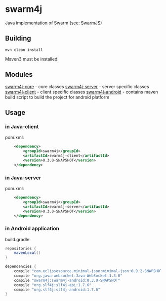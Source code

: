 swarm4j
=======

Java implementation of Swarm (see: [SwarmJS](https://github.com/gritzko/swarm))

## Building

`mvn clean install`

Maven3 must be installed

## Modules

[swarm4j-core](swarm4j-core) - core classes
[swarm4j-server](swarm4j-server) - server specific classes
[swarm4j-client](swarm4j-client) - client specific classes
[swarm4j-android](swarm4j-android) - contains maven build script to build the project for android platform

## Usage

### in Java-client

pom.xml:

```xml
    <dependency>
        <groupId>swarm4j</groupId>
        <artifactId>swarm4j-client</artifactId>
        <version>0.3.0-SNAPSHOT</version>
    </dependency>
```

### in Java-server

pom.xml:

```xml
    <dependency>
        <groupId>swarm4j</groupId>
        <artifactId>swarm4j-server</artifactId>
        <version>0.3.0-SNAPSHOT</version>
    </dependency>
```

### in Android application

build.gradle:

```groovy
repositories {
    mavenLocal()
}

dependencies {
    compile "com.eclipsesource.minimal-json:minimal-json:0.9.2-SNAPSHOT"
    compile "org.java-websocket:Java-WebSocket:1.3.0"
    compile "swarm4j:swarm4j-android:0.3.0-SNAPSHOT"
    compile "org.slf4j:slf4j-api:1.7.6"
    compile "org.slf4j:slf4j-android:1.7.6"
}
```
